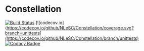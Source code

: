 Constellation
=====

[![Build Status](https://travis-ci.org/NLeSC/Constellation.svg?branch=testing)](https://travis-ci.org/NLeSC/Constellation)
[![codecov.io](https://codecov.io/github/NLeSC/Constellation/coverage.svg?branch=unittests](https://codecov.io/github/NLeSC/Constellation/branch/unittests)
[![Codacy Badge](https://api.codacy.com/project/badge/Grade/3d91218e97234c71a96eff191483908e)](https://www.codacy.com/app/NLeSC/Constellation?utm_source=github.com&amp;utm_medium=referral&amp;utm_content=NLeSC/Constellation&amp;utm_campaign=Badge_Grade)
